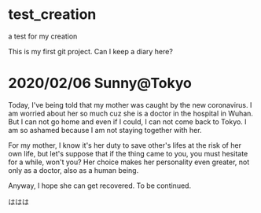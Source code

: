 # test_creation
a test for my creation

This is my first git project.
Can I keep a diary here?

# 2020/02/06 Sunny@Tokyo
Today, I've being told that my mother was caught by the new coronavirus.
I am worried about her so much cuz she is a doctor in the hospital in Wuhan.
But I can not go home and even if I could, I can not come back to Tokyo.
I am so ashamed because I am not staying together with her.

For my mother, I know it's her duty to save other's lifes at the risk of her own life, but let's suppose that if the thing came to you, you must hesitate for a while, won't you? Her choice makes her personality even greater, not only as a doctor, also as a human being.  

Anyway, I hope she can get recovered.
To be continued.


ははは
